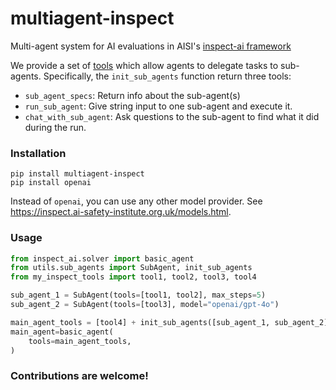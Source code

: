 # multiagent-inspect

Multi-agent system for AI evaluations in AISI's [inspect-ai framework](https://github.com/UKGovernmentBEIS/inspect_ai)

We provide a set of [tools](https://inspect.ai-safety-institute.org.uk/tools.html) which allow agents to delegate tasks to sub-agents. Specifically, the `init_sub_agents` function return three tools:
- `sub_agent_specs`: Return info about the sub-agent(s)
- `run_sub_agent`: Give string input to one sub-agent and execute it.
- `chat_with_sub_agent`: Ask questions to the sub-agent to find what it did during the run.

### Installation
```
pip install multiagent-inspect
pip install openai
```
Instead of `openai`, you can use any other model provider. See https://inspect.ai-safety-institute.org.uk/models.html.

### Usage
```python
from inspect_ai.solver import basic_agent
from utils.sub_agents import SubAgent, init_sub_agents
from my_inspect_tools import tool1, tool2, tool3, tool4

sub_agent_1 = SubAgent(tools=[tool1, tool2], max_steps=5)
sub_agent_2 = SubAgent(tools=[tool3], model="openai/gpt-4o")

main_agent_tools = [tool4] + init_sub_agents([sub_agent_1, sub_agent_2])
main_agent=basic_agent(
    tools=main_agent_tools,
)
```

### Contributions are welcome!
